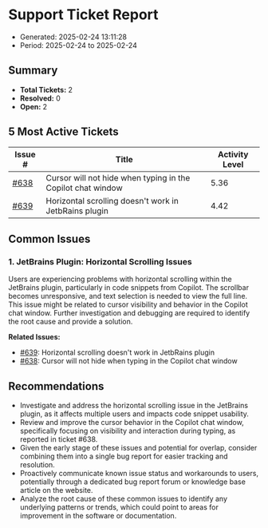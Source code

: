 # Support Ticket Report
- Generated: 2025-02-24 13:11:28
- Period: 2025-02-24 to 2025-02-24

## Summary
- **Total Tickets:** 2
- **Resolved:** 0
- **Open:** 2

## 5 Most Active Tickets
| Issue # | Title | Activity Level |
|---------|-------|----------------|
| [#638](https://github.com/pieces-app/support/issues/638) | Cursor will not hide when typing in the Copilot chat window | 5.36 |
| [#639](https://github.com/pieces-app/support/issues/639) | Horizontal scrolling doesn't work in JetbRains plugin | 4.42 |

## Common Issues
### 1. JetBrains Plugin: Horizontal Scrolling Issues
Users are experiencing problems with horizontal scrolling within the JetBrains plugin, particularly in code snippets from Copilot. The scrollbar becomes unresponsive, and text selection is needed to view the full line. This issue might be related to cursor visibility and behavior in the Copilot chat window. Further investigation and debugging are required to identify the root cause and provide a solution.

**Related Issues:**
- [#639](https://github.com/pieces-app/support/issues/639): Horizontal scrolling doesn't work in JetbRains plugin
- [#638](https://github.com/pieces-app/support/issues/638): Cursor will not hide when typing in the Copilot chat window


## Recommendations
- Investigate and address the horizontal scrolling issue in the JetBrains plugin, as it affects multiple users and impacts code snippet usability.
- Review and improve the cursor behavior in the Copilot chat window, specifically focusing on visibility and interaction during typing, as reported in ticket #638.
- Given the early stage of these issues and potential for overlap, consider combining them into a single bug report for easier tracking and resolution.
- Proactively communicate known issue status and workarounds to users, potentially through a dedicated bug report forum or knowledge base article on the website.
- Analyze the root cause of these common issues to identify any underlying patterns or trends, which could point to areas for improvement in the software or documentation.
